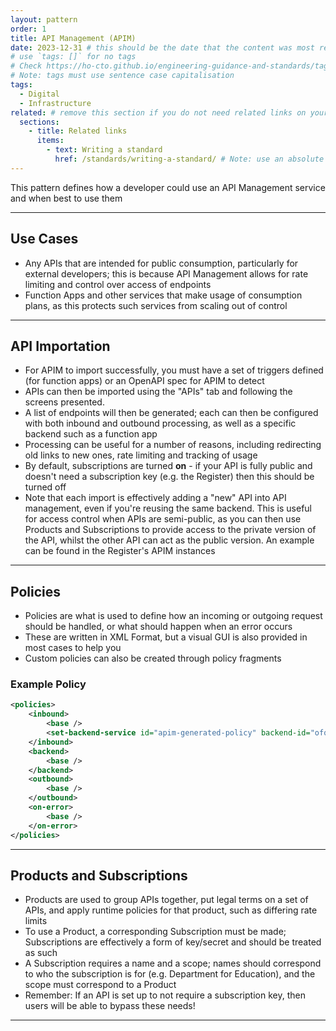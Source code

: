 ```yaml
---
layout: pattern
order: 1
title: API Management (APIM)
date: 2023-12-31 # this should be the date that the content was most recently amended or formally reviewed
# use `tags: []` for no tags 
# Check https://ho-cto.github.io/engineering-guidance-and-standards/tags/ for existing tags
# Note: tags must use sentence case capitalisation
tags:
  - Digital
  - Infrastructure
related: # remove this section if you do not need related links on your page
  sections:
    - title: Related links
      items:
        - text: Writing a standard
          href: /standards/writing-a-standard/ # Note: use an absolute link from the site home page
---
```


<!-- Pattern description -->

<!-- 

# Notes on line breaks

Please see https://x-govuk.github.io/govuk-eleventy-plugin/markdown/#line-breaks for notes on usage of line breaks.

# Notes on linking to headings within a page

Heading tags are automatically assigned an id, converting spaces to `kebab-case` and applying URL encoding. If you want to link to a specific heading, you can obtain the URL encoded link by running the site locally, inspecting the appropriate <h3> element in the browser's developer tools and copying the value from the 'id' attribute.
-->

This pattern defines how a developer could use an API Management service and when best to use them

---

## Use Cases

- Any APIs that are intended for public consumption, particularly for external developers; this is because API Management allows for rate limiting and control over access of endpoints
- Function Apps and other services that make usage of consumption plans, as this protects such services from scaling out of control

---

## API Importation

- For APIM to import successfully, you must have a set of triggers defined (for function apps) or an OpenAPI spec for APIM to detect
- APIs can then be imported using the "APIs" tab and following the screens presented.
- A list of endpoints will then be generated; each can then be configured with both inbound and outbound processing, as well as a specific backend such as a function app
- Processing can be useful for a number of reasons, including redirecting old links to new ones, rate limiting and tracking of usage
- By default, subscriptions are turned **on** - if your API is fully public and doesn't need a subscription key (e.g. the Register) then this should be turned off
- Note that each import is effectively adding a "new" API into API management, even if you're reusing the same backend. This is useful for access control when APIs are semi-public, as you can then use Products and Subscriptions to provide access to the private version of the API, whilst the other API can act as the public version. An example can be found in the Register's APIM instances

---

## Policies

- Policies are what is used to define how an incoming or outgoing request should be handled, or what should happen when an error occurs
- These are written in XML Format, but a visual GUI is also provided in most cases to help you
- Custom policies can also be created through policy fragments

### Example Policy

```xml
<policies>
    <inbound>
        <base />
        <set-backend-service id="apim-generated-policy" backend-id="ofq-dev-fn-register-api" />
    </inbound>
    <backend>
        <base />
    </backend>
    <outbound>
        <base />
    </outbound>
    <on-error>
        <base />
    </on-error>
</policies>
```

---

## Products and Subscriptions

- Products are used to group APIs together, put legal terms on a set of APIs, and apply runtime policies for that product, such as differing rate limits
- To use a Product, a corresponding Subscription must be made; Subscriptions are effectively a form of key/secret and should be treated as such
- A Subscription requires a name and a scope; names should correspond to who the subscription is for (e.g. Department for Education), and the scope must correspond to a Product
- Remember: If an API is set up to not require a subscription key, then users will be able to bypass these needs!

---
